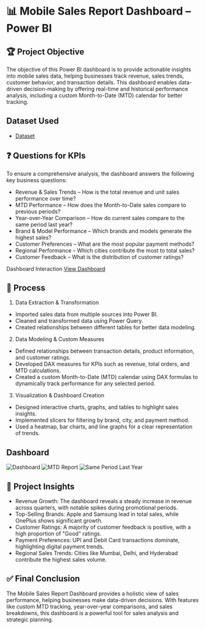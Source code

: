 # 📊 Mobile Sales Report Dashboard – Power BI
## 🏆 Project Objective
The objective of this Power BI dashboard is to provide actionable insights into mobile sales data, helping businesses track revenue, sales trends, customer behavior, and transaction details. This dashboard enables data-driven decision-making by offering real-time and historical performance analysis, including a custom Month-to-Date (MTD) calendar for better tracking.
## Dataset Used
- <a href="https://github.com/ashishkmr0205/Data-Analysis-Dashboard/blob/main/Mobile%20Sales%20Data.xlsx">Dataset</a>

## ❓ Questions for KPIs
To ensure a comprehensive analysis, the dashboard answers the following key business questions:
-	Revenue & Sales Trends – How is the total revenue and unit sales performance over time?
-	MTD Performance – How does the Month-to-Date sales compare to previous periods?
-	Year-over-Year Comparison – How do current sales compare to the same period last year?
-	Brand & Model Performance – Which brands and models generate the highest sales?
-	Customer Preferences – What are the most popular payment methods?
-	Regional Performance – Which cities contribute the most to total sales?
-	Customer Feedback – What is the distribution of customer ratings?

Dashboard Interaction <a href="https://github.com/ashishkmr0205/Data-Analysis-Dashboard/blob/main/mobile_sale_report.pbix">View Dashboard</a>

## 🔄 Process
1.	Data Extraction & Transformation
-	Imported sales data from multiple sources into Power BI.
-	Cleaned and transformed data using Power Query.
-	Created relationships between different tables for better data modeling.
2.	Data Modeling & Custom Measures
-	Defined relationships between transaction details, product information, and customer ratings.
-	Developed DAX measures for KPIs such as revenue, total orders, and MTD calculations.
-	Created a custom Month-to-Date (MTD) calendar using DAX formulas to dynamically track performance for any selected period.
3.	Visualization & Dashboard Creation
-	Designed interactive charts, graphs, and tables to highlight sales insights.
-	Implemented slicers for filtering by brand, city, and payment method.
-	Used a heatmap, bar charts, and line graphs for a clear representation of trends.

## Dashboard
![Dashboard](https://github.com/user-attachments/assets/5ca6b5cc-020a-420b-929a-14ef865f2930)
![MTD Report](https://github.com/user-attachments/assets/28a0c949-a185-42fa-904d-fc3f306bec3b)
![Same Period Last Year](https://github.com/user-attachments/assets/89a0453e-c58f-4183-8b55-221060ae9547)

## 📌 Project Insights
-	Revenue Growth: The dashboard reveals a steady increase in revenue across quarters, with notable spikes during promotional periods.
-	Top-Selling Brands: Apple and Samsung lead in total sales, while OnePlus shows significant growth.
-	Customer Ratings: A majority of customer feedback is positive, with a high proportion of "Good" ratings.
-	Payment Preferences: UPI and Debit Card transactions dominate, highlighting digital payment trends.
-	Regional Sales Trends: Cities like Mumbai, Delhi, and Hyderabad contribute the highest sales volume.
## ✅ Final Conclusion
The Mobile Sales Report Dashboard provides a holistic view of sales performance, helping businesses make data-driven decisions. With features like custom MTD tracking, year-over-year comparisons, and sales breakdowns, this dashboard is a powerful tool for sales analysis and strategic planning.




